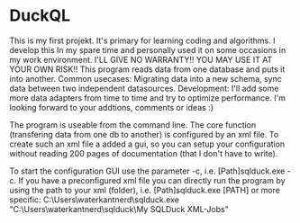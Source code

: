 # DuckQL

This is my first projekt. It's primary for learning coding and algorithms. 
I develop this In my spare time and personally used it on some occasions in my work environment.
I'LL GIVE NO WARRANTY!! YOU MAY USE IT AT YOUR OWN RISK!! 
This program reads data from one database and puts it into another.
Common usecases: Migrating data into a new schema, sync data between two independent datasources.
Development: I'll add some more data adapters from time to time and try to optimize performance.
I'm looking forward to your addtions, comments or ideas :)

The program is useable from the command line. The core function (transfering data from one db to another) is configured by an xml file.
To create such an xml file a added a gui, so you can setup your configuration without reading 200 pages of documentation (that I don't 
have to write).

To start the configuration GUI use the parameter -c, i.e. [Path\]sqlduck.exe -c. If you have a preconfigured xml file you can directly run
the program by using the path to your xml (folder), i.e. [Path\]sqlduck.exe [PATH] or more specific: 
C:\Users\waterkantnerd\sqlduck.exe "C:\Users\waterkantnerd\sqlduck\My SQLDuck XML-Jobs\"
